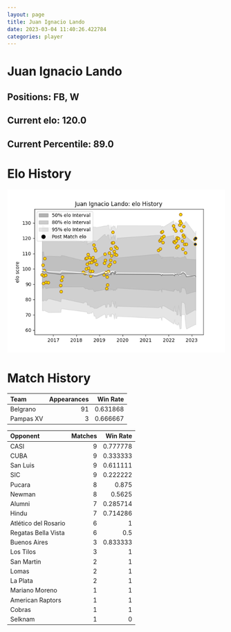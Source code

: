 ```yaml
---  
layout: page  
title: Juan Ignacio Lando  
date: 2023-03-04 11:40:26.422784  
categories: player  
---
```

# Juan Ignacio Lando

## Positions: FB, W

## Current elo: 120.0

## Current Percentile: 89.0

# Elo History


![elo history](history_JuanIgnacioLando.png)
# Match History


| Team      |   Appearances |   Win Rate |
|:----------|--------------:|-----------:|
| Belgrano  |            91 |   0.631868 |
| Pampas XV |             3 |   0.666667 |

| Opponent             |   Matches |   Win Rate |
|:---------------------|----------:|-----------:|
| CASI                 |         9 |   0.777778 |
| CUBA                 |         9 |   0.333333 |
| San Luis             |         9 |   0.611111 |
| SIC                  |         9 |   0.222222 |
| Pucara               |         8 |   0.875    |
| Newman               |         8 |   0.5625   |
| Alumni               |         7 |   0.285714 |
| Hindu                |         7 |   0.714286 |
| Atlético del Rosario |         6 |   1        |
| Regatas Bella Vista  |         6 |   0.5      |
| Buenos Aires         |         3 |   0.833333 |
| Los Tilos            |         3 |   1        |
| San Martin           |         2 |   1        |
| Lomas                |         2 |   1        |
| La Plata             |         2 |   1        |
| Mariano Moreno       |         1 |   1        |
| American Raptors     |         1 |   1        |
| Cobras               |         1 |   1        |
| Selknam              |         1 |   0        |